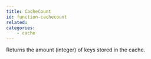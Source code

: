 ```yaml
---
title: CacheCount
id: function-cachecount
related:
categories:
    - cache
---
```


Returns the amount (integer) of keys stored in the cache.